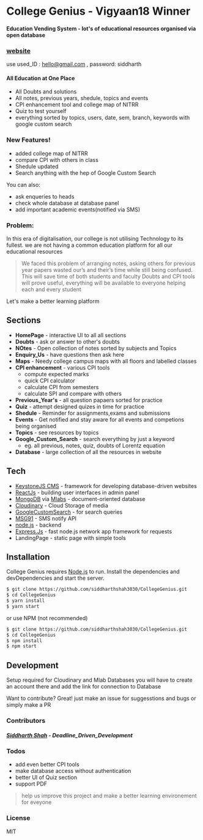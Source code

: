 # College Genius - Vigyaan18 Winner
#### Education Vending System - lot's of educational resources organised via open database 
### [  website](https://collegegenius.herokuapp.com/) 
use used_ID : hello@gmail.com , password: siddharth
#### All Education at One Place
  - All Doubts and solutions
  - All notes, previous years, shedule, topics and events
  - CPI enhancement tool and college map of NITRR
  - Quiz to test yourself
  - everything sorted by topics, users, date, sem, branch, keywords with google custom search

### New Features!

  - added college map of NITRR
  - compare CPI with others in class
  - Shedule updated 
  - Search anything with the hep of Google Custom Search


You can also:
  - ask enqueries to heads
 - check whole database at database panel 
 - add important academic events(notified via SMS)

### Problem: 
In this era of digitalisation, our college is not utilising Technology to its fullest. we are not having a common education platform for all our educational resources

  > We faced this problem of arranging notes, 
  > asking others for previous year papers
  > wasted our’s and their’s time while 
  > still being confused.
  > This will save time of both students and faculty
  > Doubts and CPI tools will prove useful, 
  > everything will be available to everyone
  > helping each and every student 

Let's make a better learning platform
## Sections

  - **HomePage** - interactive UI to all all sections
  - **Doubts** - ask or answer to other's doubts 
  - **NOtes** - Open collection of notes sorted by subjects and Topics
  - **Enquiry_Us** - have questions then ask here
  - **Maps** - Needy college campus maps with all floors and labelled classes
  - **CPI enhancement** - various CPI tools
    - compute expected marks
    - quick CPI calculator
    - calculate CPI from semesters
    - calculate SPI and compare with others 
- **Previous_Year's** - all question papaers sorted for practice
- **Quiz** - attempt designed quizes in time for practice
- **Shedule** - Reminder for assignments,exams and submissions 
- **Events** - Get notified and stay aware for all events and competions being organised
- **Topics** - see resources by topics
- **Google_Custom_Search** - search everything by just a keyword
    - eg. all previous, notes, quiz, doubts of Lorentz equation
- **Database** - large collection of all the resources in website





## Tech
* [KeystoneJS CMS](https://keystonejs.com/) - framework for developing database-driven websites
* [ReactJs](https://reactjs.org/) - building user interfaces in admin panel
* [MongoDB](https://www.mongodb.com/) via [Mlabs](https://mlab.com/) - document-oriented database 
* [Cloudinary](https://cloudinary.com/) - Cloud Storage of media
* [GoogleCustomSearch](https://cse.google.com/cse/all) - for search queries
* [MSG91](https://msg91.com/) - SMS notify API
* [node.js](https://nodejs.org/en/) - backend
* [Express.Js](https://expressjs.com/) - fast node.js network app framework for requests 
* LandingPage - static page with simple tools

## Installation

College Genius requires [Node.js](https://nodejs.org/)  to run.
Install the dependencies and devDependencies and start the server.

```sh
$ git clone https://github.com/siddharthshah3030/CollegeGenius.git
$ cd CollegeGenius
$ yarn install 
$ yarn start
```
or use NPM (not recommended)
```sh
$ git clone https://github.com/siddharthshah3030/CollegeGenius.git
$ cd CollegeGenius
$ npm install 
$ npm start
```


## Development

Setup required for Cloudinary and Mlab Databases
you will have to create an account there and add the link for connection to Database
 
Want to contribute? Great!
just make an issue for suggesstions and bugs
or simply make a PR
### Contributors
##### [Siddharth Shah](https://github.com/siddharthshah3030) - Deadline_Driven_Development
### Todos
 - add even better CPI tools
 - make database access without authentication
 - better UI of Quiz section
 - support PDF
> help us improve this project and make a better learning environement for eveyone 

### License

MIT



